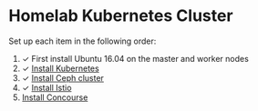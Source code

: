 # Homelab Kubernetes Cluster

Set up each item in the following order:

1. ✓ First install Ubuntu 16.04 on the master and worker nodes
2. ️✓ [Install Kubernetes](kubernetes/README.md)
3. ✓ [Install Ceph cluster](rook/README.md)
4. ✓ [Install Istio](istio/README.md)
5. [Install Concourse](concourse/README.md)